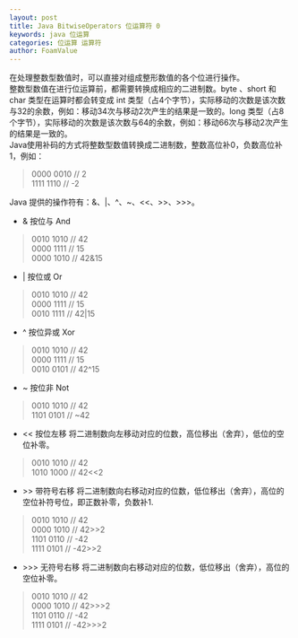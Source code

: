 ```yaml
---
layout: post
title: Java BitwiseOperators 位运算符 0
keywords: java 位运算
categories: 位运算 运算符
author: FoamValue
---
```


在处理整数型数值时，可以直接对组成整形数值的各个位进行操作。  
整数型数值在进行位运算前，都需要转换成相应的二进制数。byte 、short 和 char 类型在运算时都会转变成 int 类型（占4个字节），实际移动的次数是该次数与32的余数，例如：移动34次与移动2次产生的结果是一致的。long 类型（占8个字节），实际移动的次数是该次数与64的余数，例如：移动66次与移动2次产生的结果是一致的。  
Java使用补码的方式将整数型数值转换成二进制数，整数高位补0，负数高位补1，例如：  

> 0000 0010 // 2  
> 1111 1110 // -2  

Java 提供的操作符有：&、|、^、~、<<、>>、>>>。  
* & 按位与 And

> 0010 1010 // 42  
> 0000 1111 // 15  
> 0000 1010 // 42&15

* | 按位或 Or

> 0010 1010 // 42  
> 0000 1111 // 15  
> 0010 1111 // 42|15

* ^ 按位异或 Xor

> 0010 1010 // 42  
> 0000 1111 // 15  
> 0010 0101 // 42^15

* ~ 按位非 Not

> 0010 1010 // 42  
> 1101 0101 // ~42

* << 按位左移
将二进制数向左移动对应的位数，高位移出（舍弃），低位的空位补零。  

> 0010 1010 // 42  
> 1010 1000 // 42<<2

* \>\> 带符号右移
将二进制数向右移动对应的位数，低位移出（舍弃），高位的空位补符号位，即正数补零，负数补1.  

> 0010 1010 // 42  
> 0000 1010 // 42\>\>2  
> 1101 0110 // -42  
> 1111 0101 // -42\>\>2

* \>\>\> 无符号右移
将二进制数向右移动对应的位数，低位移出（舍弃），高位的空位补零。  

> 0010 1010 // 42  
> 0000 1010 // 42\>\>\>2  
> 1101 0110 // -42  
> 1111 0101 // -42\>\>\>2
